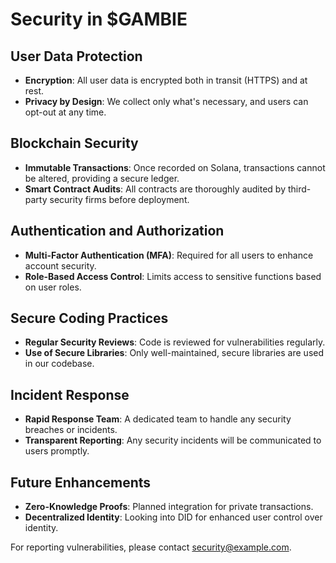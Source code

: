 # Security in $GAMBIE

## User Data Protection

- **Encryption**: All user data is encrypted both in transit (HTTPS) and at rest.
- **Privacy by Design**: We collect only what's necessary, and users can opt-out at any time.

## Blockchain Security

- **Immutable Transactions**: Once recorded on Solana, transactions cannot be altered, providing a secure ledger.
- **Smart Contract Audits**: All contracts are thoroughly audited by third-party security firms before deployment.

## Authentication and Authorization

- **Multi-Factor Authentication (MFA)**: Required for all users to enhance account security.
- **Role-Based Access Control**: Limits access to sensitive functions based on user roles.

## Secure Coding Practices

- **Regular Security Reviews**: Code is reviewed for vulnerabilities regularly.
- **Use of Secure Libraries**: Only well-maintained, secure libraries are used in our codebase.

## Incident Response

- **Rapid Response Team**: A dedicated team to handle any security breaches or incidents.
- **Transparent Reporting**: Any security incidents will be communicated to users promptly.

## Future Enhancements

- **Zero-Knowledge Proofs**: Planned integration for private transactions.
- **Decentralized Identity**: Looking into DID for enhanced user control over identity.

For reporting vulnerabilities, please contact [security@example.com](mailto:security@example.com).
